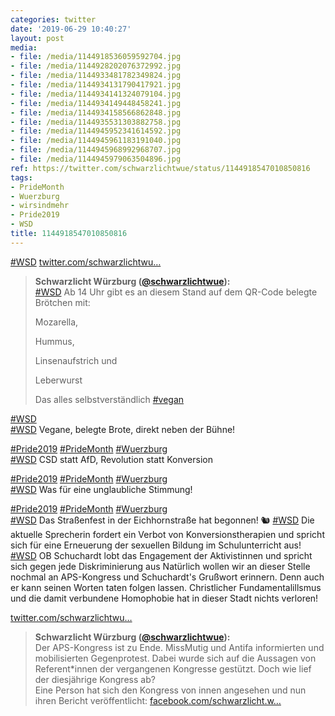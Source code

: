 ```yaml
---
categories: twitter
date: '2019-06-29 10:40:27'
layout: post
media:
- file: /media/1144918536059592704.jpg
- file: /media/1144928202076372992.jpg
- file: /media/1144933481782349824.jpg
- file: /media/1144934131790417921.jpg
- file: /media/1144934141324079104.jpg
- file: /media/1144934149448458241.jpg
- file: /media/1144934158566862848.jpg
- file: /media/1144935531303882758.jpg
- file: /media/1144945952341614592.jpg
- file: /media/1144945961183191040.jpg
- file: /media/1144945968992968707.jpg
- file: /media/1144945979063504896.jpg
ref: https://twitter.com/schwarzlichtwue/status/1144918547010850816
tags:
- PrideMonth
- Wuerzburg
- wirsindmehr
- Pride2019
- WSD
title: 1144918547010850816
---
```

[#WSD](/t/wsd) [twitter.com/schwarzlichtwu…](https://twitter.com/schwarzlichtwue/status/1144902896905048064)  
> <b>Schwarzlicht Würzburg ([@schwarzlichtwue](https://twitter.com/schwarzlichtwue)):</b>  
>[#WSD](/t/wsd) Ab 14 Uhr gibt es an diesem Stand auf dem QR-Code belegte Brötchen mit:  
>  
>Mozarella,  
>  
>Hummus,  
>  
>Linsenaufstrich und  
>  
>Leberwurst  
>  
>  
>  
>Das alles selbstverständlich [#vegan](/t/vegan)     


[#WSD](/t/wsd)  
[#WSD](/t/wsd) Vegane, belegte Brote, direkt neben der Bühne!

[#Pride2019](/t/pride2019) [#PrideMonth](/t/pridemonth) [#Wuerzburg](/t/wuerzburg)  
[#WSD](/t/wsd) CSD statt AfD, Revolution statt Konversion

[#Pride2019](/t/pride2019) [#PrideMonth](/t/pridemonth) [#Wuerzburg](/t/wuerzburg)  
[#WSD](/t/wsd) Was für eine unglaubliche Stimmung!

[#Pride2019](/t/pride2019) [#PrideMonth](/t/pridemonth) [#Wuerzburg](/t/wuerzburg)  
[#WSD](/t/wsd) Das Straßenfest in der Eichhornstraße hat begonnen! 🐿️ 
[#WSD](/t/wsd) Die aktuelle Sprecherin fordert ein Verbot von Konversionstherapien und spricht sich für eine Erneuerung der sexuellen Bildung im Schulunterricht aus! 
[#WSD](/t/wsd) OB Schuchardt lobt das Engagement der Aktivistinnen und spricht sich gegen jede Diskriminierung aus 
Natürlich wollen wir an dieser Stelle nochmal an APS-Kongress und Schuchardt's Grußwort erinnern. Denn auch er kann seinen Worten taten folgen lassen. Christlicher Fundamentalillsmus und die damit verbundene Homophobie hat in dieser Stadt nichts verloren!

[twitter.com/schwarzlichtwu…](https://twitter.com/schwarzlichtwue/status/1138065416100700160?s=19) 
> <b>Schwarzlicht Würzburg ([@schwarzlichtwue](https://twitter.com/schwarzlichtwue)):</b>  
>Der APS-Kongress ist zu Ende. MissMutig und Antifa informierten und mobilisierten Gegenprotest. Dabei wurde sich auf die Aussagen von Referent\*innen der vergangenen Kongresse gestützt. Doch wie lief der diesjährige Kongress ab?    
>Eine Person hat sich den Kongress von innen angesehen und nun ihren Bericht veröffentlicht:  [facebook.com/schwarzlicht.w…](https://www.facebook.com/schwarzlicht.wue/photos/a.194568367617878/587506158324095/?type=3&theater)   

